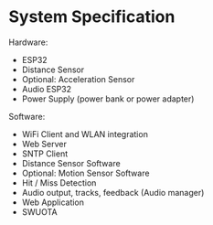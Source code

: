 # System Specification

Hardware: 
- ESP32
- Distance Sensor
- Optional: Acceleration Sensor
- Audio ESP32
- Power Supply (power bank or power adapter)
  
Software:
- WiFi Client and WLAN integration
- Web Server
- SNTP Client
- Distance Sensor Software
- Optional: Motion Sensor Software
- Hit / Miss Detection
- Audio output, tracks, feedback (Audio manager)
- Web Application
- SWUOTA
